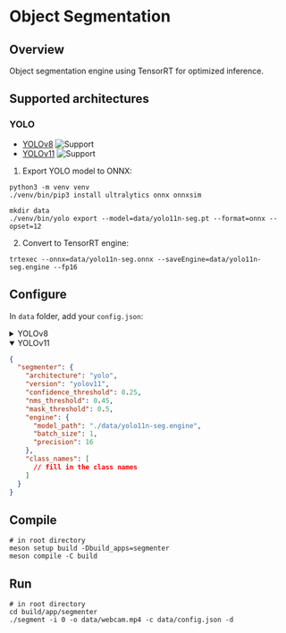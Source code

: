 # Object Segmentation

## Overview
Object segmentation engine using TensorRT for optimized inference.

## Supported architectures
### YOLO
- [YOLOv8](https://github.com/ultralytics/ultralytics/blob/main/docs/en/models/yolov8.md) ![Support](https://img.shields.io/badge/support-yes-brightgreen.svg)
- [YOLOv11](https://github.com/ultralytics/ultralytics/tree/main) ![Support](https://img.shields.io/badge/support-yes-brightgreen.svg)

1. Export YOLO model to ONNX:
```shell
python3 -m venv venv
./venv/bin/pip3 install ultralytics onnx onnxsim
```

```shell
mkdir data
./venv/bin/yolo export --model=data/yolo11n-seg.pt --format=onnx --opset=12
```

2. Convert to TensorRT engine:
```shell
trtexec --onnx=data/yolo11n-seg.onnx --saveEngine=data/yolo11n-seg.engine --fp16
```

## Configure
In `data` folder, add your `config.json`:
<details>
    <summary>YOLOv8</summary>

```json
{
  "segmenter": {
    "architecture": "yolo",
    "version": "yolov8",
    "confidence_threshold": 0.25,
    "nms_threshold": 0.45,
    "mask_threshold": 0.5,
    "engine": {
      "model_path": "./data/yolov8n-seg.engine",
      "batch_size": 1,
      "precision": 16
    },
    "class_names": [
      // fill in the class names
    ]
  }
}
```
</details>
<details open>
    <summary>YOLOv11</summary>

```json
{
  "segmenter": {
    "architecture": "yolo",
    "version": "yolov11",
    "confidence_threshold": 0.25,
    "nms_threshold": 0.45,
    "mask_threshold": 0.5,
    "engine": {
      "model_path": "./data/yolo11n-seg.engine",
      "batch_size": 1,
      "precision": 16
    },
    "class_names": [
      // fill in the class names
    ]
  }
}
```
</details>

## Compile
```shell
# in root directory
meson setup build -Dbuild_apps=segmenter
meson compile -C build
```

## Run
```shell
# in root directory
cd build/app/segmenter
./segment -i 0 -o data/webcam.mp4 -c data/config.json -d
```